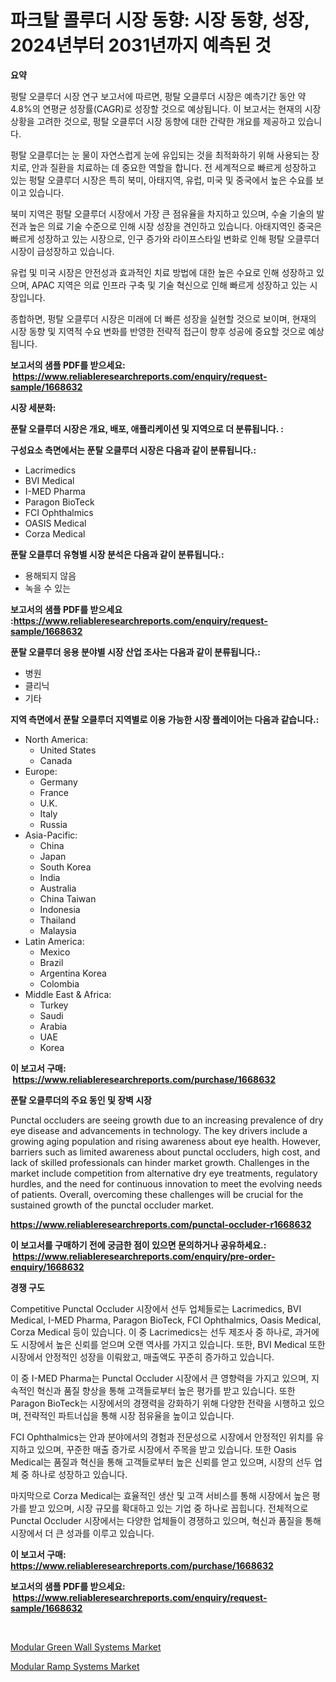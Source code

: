 <p><h1>파크탈 콜루더 시장 동향: 시장 동향, 성장, 2024년부터 2031년까지 예측된 것</h1></p><p><strong>요약</strong></p>
<p><p>펑탈 오클루더 시장 연구 보고서에 따르면, 펑탈 오클루더 시장은 예측기간 동안 약 4.8%의 연평균 성장률(CAGR)로 성장할 것으로 예상됩니다. 이 보고서는 현재의 시장 상황을 고려한 것으로, 펑탈 오클루더 시장 동향에 대한 간략한 개요를 제공하고 있습니다.</p><p>펑탈 오클루더는 눈 물이 자연스럽게 눈에 유입되는 것을 최적화하기 위해 사용되는 장치로, 안과 질환을 치료하는 데 중요한 역할을 합니다. 전 세계적으로 빠르게 성장하고 있는 펑탈 오클루더 시장은 특히 북미, 아태지역, 유럽, 미국 및 중국에서 높은 수요를 보이고 있습니다.</p><p>북미 지역은 펑탈 오클루더 시장에서 가장 큰 점유율을 차지하고 있으며, 수술 기술의 발전과 높은 의료 기술 수준으로 인해 시장 성장을 견인하고 있습니다. 아태지역인 중국은 빠르게 성장하고 있는 시장으로, 인구 증가와 라이프스타일 변화로 인해 펑탈 오클루더 시장이 급성장하고 있습니다.</p><p>유럽 및 미국 시장은 안전성과 효과적인 치료 방법에 대한 높은 수요로 인해 성장하고 있으며, APAC 지역은 의료 인프라 구축 및 기술 혁신으로 인해 빠르게 성장하고 있는 시장입니다.</p><p>종합하면, 펑탈 오클루더 시장은 미래에 더 빠른 성장을 실현할 것으로 보이며, 현재의 시장 동향 및 지역적 수요 변화를 반영한 전략적 접근이 향후 성공에 중요할 것으로 예상됩니다.</p></p>
<p><strong>보고서의 샘플 PDF를 받으세요: &nbsp;<a href="https://www.reliableresearchreports.com/enquiry/request-sample/1668632">https://www.reliableresearchreports.com/enquiry/request-sample/1668632</a></strong></p>
<p><strong>시장 세분화:</strong></p>
<p><strong> 푼탈 오클루더 시장은 개요, 배포, 애플리케이션 및 지역으로 더 분류됩니다. :</strong></p>
<p><strong>구성요소 측면에서는 푼탈 오클루더 시장은 다음과 같이 분류됩니다.:</strong></p>
<p><ul><li>Lacrimedics</li><li>BVI Medical</li><li>I-MED Pharma</li><li>Paragon BioTeck</li><li>FCI Ophthalmics</li><li>OASIS Medical</li><li>Corza Medical</li></ul></p>
<p><strong> 푼탈 오클루더 유형별 시장 분석은 다음과 같이 분류됩니다.:</strong></p>
<p><ul><li>용해되지 않음</li><li>녹을 수 있는</li></ul></p>
<p><strong>보고서의 샘플 PDF를 받으세요 :<a href="https://www.reliableresearchreports.com/enquiry/request-sample/1668632">https://www.reliableresearchreports.com/enquiry/request-sample/1668632</a></strong></p>
<p><strong> 푼탈 오클루더 응용 분야별 시장 산업 조사는 다음과 같이 분류됩니다.:</strong></p>
<p><ul><li>병원</li><li>클리닉</li><li>기타</li></ul></p>
<p><strong>지역 측면에서 푼탈 오클루더 지역별로 이용 가능한 시장 플레이어는 다음과 같습니다.:</strong></p>
<p><ul>
    <li>
        North America:
        <ul>
            <li>United States</li>
            <li>Canada</li>
        </ul>
    </li>
    <li>
        Europe:
        <ul>
            <li>Germany</li>
            <li>France</li>
            <li>U.K.</li>
            <li>Italy</li>
            <li>Russia</li>
        </ul>
    </li>
    <li>
        Asia-Pacific:
        <ul>
            <li>China</li>
            <li>Japan</li>
            <li>South Korea</li>
            <li>India</li>
            <li>Australia</li>
            <li>China Taiwan</li>
            <li>Indonesia</li>
            <li>Thailand</li>
            <li>Malaysia</li>
        </ul>
    </li>
    <li>
        Latin America:
        <ul>
            <li>Mexico</li>
            <li>Brazil</li>
            <li>Argentina Korea</li>
            <li>Colombia</li>
        </ul>
    </li>
    <li>
        Middle East & Africa:
        <ul>
            <li>Turkey</li>
            <li>Saudi</li>
            <li>Arabia</li>
            <li>UAE</li>
            <li>Korea</li>
        </ul>
    </li>
    </ul></p>
<p><strong>이 보고서 구매: &nbsp;<a href="https://www.reliableresearchreports.com/purchase/1668632">https://www.reliableresearchreports.com/purchase/1668632</a></strong></p>
<p><strong>푼탈 오클루더의 주요 동인 및 장벽 시장</strong></p>
<p><p>Punctal occluders are seeing growth due to an increasing prevalence of dry eye disease and advancements in technology. The key drivers include a growing aging population and rising awareness about eye health. However, barriers such as limited awareness about punctal occluders, high cost, and lack of skilled professionals can hinder market growth. Challenges in the market include competition from alternative dry eye treatments, regulatory hurdles, and the need for continuous innovation to meet the evolving needs of patients. Overall, overcoming these challenges will be crucial for the sustained growth of the punctal occluder market.</p></p>
<p><strong><a href="https://www.reliableresearchreports.com/punctal-occluder-r1668632">https://www.reliableresearchreports.com/punctal-occluder-r1668632</a></strong></p>
<p><strong>이 보고서를 구매하기 전에 궁금한 점이 있으면 문의하거나 공유하세요.: &nbsp;<a href="https://www.reliableresearchreports.com/enquiry/pre-order-enquiry/1668632">https://www.reliableresearchreports.com/enquiry/pre-order-enquiry/1668632</a></strong></p>
<p><strong>경쟁 구도</strong></p>
<p><p>Competitive Punctal Occluder 시장에서 선두 업체들로는 Lacrimedics, BVI Medical, I-MED Pharma, Paragon BioTeck, FCI Ophthalmics, Oasis Medical, Corza Medical 등이 있습니다. 이 중 Lacrimedics는 선두 제조사 중 하나로, 과거에도 시장에서 높은 신뢰를 얻으며 오랜 역사를 가지고 있습니다. 또한, BVI Medical 또한 시장에서 안정적인 성장을 이뤄왔고, 매출액도 꾸준히 증가하고 있습니다.</p><p>이 중 I-MED Pharma는 Punctal Occluder 시장에서 큰 영향력을 가지고 있으며, 지속적인 혁신과 품질 향상을 통해 고객들로부터 높은 평가를 받고 있습니다. 또한 Paragon BioTeck는 시장에서의 경쟁력을 강화하기 위해 다양한 전략을 시행하고 있으며, 전략적인 파트너십을 통해 시장 점유율을 높이고 있습니다.</p><p>FCI Ophthalmics는 안과 분야에서의 경험과 전문성으로 시장에서 안정적인 위치를 유지하고 있으며, 꾸준한 매출 증가로 시장에서 주목을 받고 있습니다. 또한 Oasis Medical는 품질과 혁신을 통해 고객들로부터 높은 신뢰를 얻고 있으며, 시장의 선두 업체 중 하나로 성장하고 있습니다.</p><p>마지막으로 Corza Medical는 효율적인 생산 및 고객 서비스를 통해 시장에서 높은 평가를 받고 있으며, 시장 규모를 확대하고 있는 기업 중 하나로 꼽힙니다. 전체적으로 Punctal Occluder 시장에서는 다양한 업체들이 경쟁하고 있으며, 혁신과 품질을 통해 시장에서 더 큰 성과를 이루고 있습니다.</p></p>
<p><strong>이 보고서 구매: &nbsp; <a href="https://www.reliableresearchreports.com/purchase/1668632">https://www.reliableresearchreports.com/purchase/1668632</a></strong></p>
<p><strong>보고서의 샘플 PDF를 받으세요: &nbsp;<a href="https://www.reliableresearchreports.com/enquiry/request-sample/1668632">https://www.reliableresearchreports.com/enquiry/request-sample/1668632</a></strong><strong></strong></p>
<p>&nbsp;</p>
<p><p><a href="https://github.com/peachesmcdowel1/Market-Research-Report-List-2/blob/main/modular-green-wall-systems-market.md">Modular Green Wall Systems Market</a></p><p><a href="https://github.com/edytherolanlouisejk1miz0wig/Market-Research-Report-List-2/blob/main/modular-ramp-systems-market.md">Modular Ramp Systems Market</a></p></p>